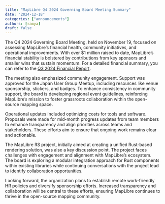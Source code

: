 ```yaml
---
title: "MapLibre Q4 2024 Governing Board Meeting Summary"
date: "2024-12-18"
categories: ["announcements"]
authors: [ramya]
draft: false
---
```


The Q4 2024 Governing Board Meeting, held on November 19, focused on assessing MapLibre’s financial health, community initiatives, and operational improvements. With over $1 million raised to date, MapLibre’s financial stability is bolstered by contributions from key sponsors and smaller wins that sustain momentum. For a detailed financial summary, you can refer to the [Q3 2024 Financial Report](https://github.com/maplibre/maplibre.github.io/blob/main/public/about/reports/Financial-Report-Q4-2023.pdf).

The meeting also emphasized community engagement. Support was approved for the Japan User Group Meetup, including resources like venue sponsorship, stickers, and badges. To enhance consistency in community support, the board is developing regional event guidelines, reinforcing MapLibre’s mission to foster grassroots collaboration within the open-source mapping space.

Operational updates included optimizing costs for tools and software. Proposals were made for mid-month progress updates from team members to enhance transparency and align priorities across teams and stakeholders. These efforts aim to ensure that ongoing work remains clear and actionable.

The MapLibre RS project, initially aimed at creating a unified Rust-based rendering solution, was also a key discussion point. The project faces challenges with engagement and alignment with MapLibre’s ecosystem. The board is exploring a modular integration approach for Rust components within existing libraries while continuing conversations with the project lead to identify collaboration opportunities.

Looking forward, the organization plans to establish remote work-friendly HR policies and diversify sponsorship efforts. Increased transparency and collaboration will be central to these efforts, ensuring MapLibre continues to thrive in the open-source mapping community.
